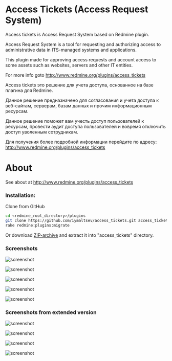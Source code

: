 # Access Tickets (Access Request System)
Access tickets is Access Request System based on Redmine plugin.

Access Request System is a tool for requesting and authorizing access to administrative data in ITS-managed systems and applications.

This plugin made for approving access requests and account access to some assets such as websites, servers and other IT entities.

For more info goto http://www.redmine.org/plugins/access_tickets

Access tickets это решение для учета доступа, основанное на базе плагина для Redmine.

Данное решение предназначено для согласования и учета доступа к веб-сайтам, серверам, базам данных и прочим информационным ресурсам.

Данное решение поможет вам учесть доступ пользователей к ресурсам, провести аудит доступа пользователей и вовремя отключить доступ уволенным сотрудникам.

Для получения более подробной информации перейдите по адресу: http://www.redmine.org/plugins/access_tickets

# About
See about at http://www.redmine.org/plugins/access_tickets

### Installation:

Clone from GitHub
```sh
cd <redmine_root_directory>/plugins
git clone https://github.com/iymaltsev/access_tickets.git access_tickets
rake redmine:plugins:migrate
```
Or download [ZIP-archive](https://github.com/iymaltsev/access_tickets/archive/master.zip) and extract it into "access_tickets" directory.

### Screenshots
![screenshot](http://www.redmine.org/attachments/download/17059/Concept_s.jpg)

![screenshot](http://www.redmine.org/attachments/download/17265/Workflow_grant.jpg)

![screenshot](http://www.redmine.org/attachments/download/16509/resources_list.png)

![screenshot](http://www.redmine.org/attachments/download/16510/change_resource_details.png)

![screenshot](http://www.redmine.org/attachments/download/17222/access_list.png)

### Screenshots from extended version

![screenshot](http://www.redmine.org/attachments/download/17223/ex-access-templates.png)

![screenshot](http://www.redmine.org/attachments/download/17224/ex-access-by-template.png)

![screenshot](http://www.redmine.org/attachments/download/17225/ex-change-access-expire.png)

![screenshot](http://www.redmine.org/attachments/download/17226/ex-template-agreement.png)
